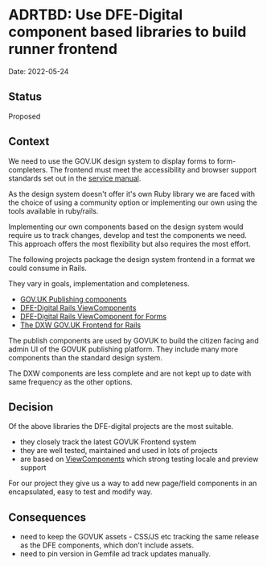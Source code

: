 # ADRTBD: Use DFE-Digital component based libraries to build runner frontend

Date: 2022-05-24

## Status

Proposed

## Context

We need to use the GOV.UK design system to display forms to form-completers. The frontend must meet the accessibility and browser support standards set out in the [service manual](https://www.gov.uk/service-manual/technology/designing-for-different-browsers-and-devices).

As the design system doesn't offer it's own Ruby library we are faced with the choice of using a community option or implementing our own using the tools available in ruby/rails.

Implementing our own components based on the design system would require us to
track changes, develop and test the components we need. This approach
offers the most flexibility but also requires the most effort.

The following projects package the design system frontend in a format we could consume in Rails.

They vary in goals, implementation and completeness.

- [GOV.UK Publishing components](https://github.com/alphagov/govuk_publishing_components)
- [DFE-Digital Rails ViewComponents]( https://github.com/DFE-Digital/govuk-formbuilder)
- [DFE-Digital Rails ViewComponent for Forms](https://github.com/DFE-Digital/govuk-components)
- [The DXW GOV.UK Frontend for Rails](https://github.com/dxw/dxw_govuk_frontend_rails)

The publish components are used by GOVUK to build the citizen facing and admin
UI of the GOVUK publishing platform. They include many more components than the standard design system.

The DXW components are less complete and are not kept up to date with same frequency as the other options.

## Decision

Of the above libraries the DFE-digital projects are the most suitable.
- they closely track the latest GOVUK Frontend system
- they are well tested, maintained and used in lots of projects
- are based on [ViewComponents](https://github.com/github/view_component) which strong testing locale and preview support

 For our project they give us a way to add new page/field components in an encapsulated, easy to test and modify way.

## Consequences
 - need to keep the GOVUK assets - CSS/JS etc tracking the same release as the DFE components, which don't include assets.
 - need to pin version in Gemfile ad track updates manually.
